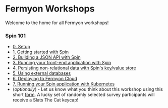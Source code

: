 # Fermyon Workshops

Welcome to the home for all Fermyon workshops!

### Spin 101

- [0. Setup](./spin/00-setup.md)
- [1. Getting started with Spin](./spin/01-getting-started.md)
- [2. Building a JSON API with Spin](./spin/02-json-api.md)
- [3. Running your front-end application with Spin](./spin/03-frontend.md)
- [4. Persisting non-relational data with Spin's key/value store](./spin/04-spin-kv.md)
- [5. Using external databases](./spin/05-external-db.md)
- [6. Deploying to Fermyon Cloud](./spin/06-deploy-fermyon-cloud.md)
- [7. Running your Spin application with Kubernetes](./spin/07-kubernetes.md)
- (_optionally_) - Let us know what you think about this workshop using this short [form](https://fibsu0jcu2g.typeform.com/to/RK08OLSy#hubspot_utk=xxxxx&hubspot_page_name=xxxxx&hubspot_page_url=xxxxx). A lucky set of randomly selected survey participants will receive a Slats The Cat keycap!

